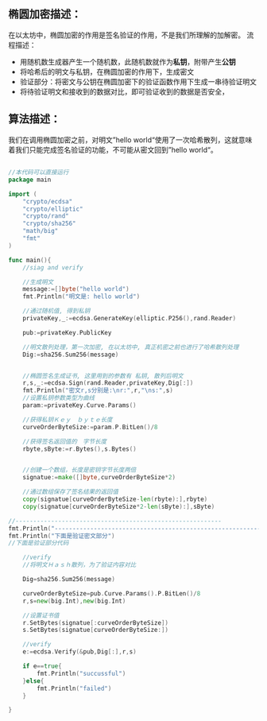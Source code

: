 ## 椭圆加密描述：
在以太坊中，椭圆加密的作用是签名验证的作用，不是我们所理解的加解密。 
流程描述：
* 用随机数生成器产生一个随机数，此随机数就作为**私钥**，附带产生**公钥**
* 将哈希后的明文与私钥，在椭圆加密的作用下，生成密文
* 验证部分：将密文与公钥在椭圆加密下的验证函数作用下生成一串待验证明文
* 将待验证明文和接收到的数据对比，即可验证收到的数据是否安全，

## 算法描述：
我们在调用椭圆加密之前，对明文”hello world“使用了一次哈希散列，这就意味着我们只能完成签名验证的功能，不可能从密文回到”hello world“。

## 
```go
//本代码可以直接运行
package main

import (
	"crypto/ecdsa"
	"crypto/elliptic"
	"crypto/rand"
	"crypto/sha256"
	"math/big"
	"fmt"
)

func main(){
	//siag and verify

	//生成明文
	message:=[]byte("hello world")
	fmt.Println("明文是: hello world")

	//通过随机值, 得到私钥
	privateKey,_:=ecdsa.GenerateKey(elliptic.P256(),rand.Reader)

	pub:=privateKey.PublicKey

	//明文散列处理，第一次加密, 在以太坊中, 真正机密之前也进行了哈希散列处理
	Dig:=sha256.Sum256(message)


	//椭圆签名生成证书, 这里用到的参数有 私钥, 散列后明文
	r,s,_:=ecdsa.Sign(rand.Reader,privateKey,Dig[:])
	fmt.Println("密文r,s分别是:\nr:",r,"\ns:",s)
	//设置私钥参数类型为曲线
	param:=privateKey.Curve.Params()

	//获得私钥Ｋｅｙ　ｂｙｔｅ长度
	curveOrderByteSize:=param.P.BitLen()/8

	//获得签名返回值的　字节长度
	rbyte,sByte:=r.Bytes(),s.Bytes()


	//创建一个数组，长度是密钥字节长度两倍
	signatue:=make([]byte,curveOrderByteSize*2)

	//通过数组保存了签名结果的返回值
	copy(signatue[curveOrderByteSize-len(rbyte):],rbyte)
	copy(signatue[curveOrderByteSize*2-len(sByte):],sByte)

//----------------------------------------------------------
fmt.Println("------------------------------------------------------------")
fmt.Println("下面是验证密文部分")
//下面是验证部分代码

	//verify
	//将明文Ｈａｓｈ散列，为了验证内容对比

	Dig=sha256.Sum256(message)

	curveOrderByteSize=pub.Curve.Params().P.BitLen()/8
	r,s=new(big.Int),new(big.Int)

	//设置证书值
	r.SetBytes(signatue[:curveOrderByteSize])
	s.SetBytes(signatue[curveOrderByteSize:])

	//verify
	e:=ecdsa.Verify(&pub,Dig[:],r,s)

	if e==true{
		fmt.Println("succussful")
	}else{
		fmt.Println("failed")
	}

}
```
